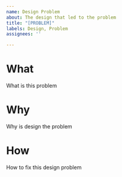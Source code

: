 ```yaml
---
name: Design Problem
about: The design that led to the problem
title: "[PROBLEM]"
labels: Design, Problem
assignees: ''

---
```


# What
What is this problem

# Why
Why is design the problem

# How
How to fix this design problem